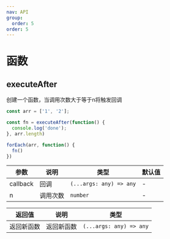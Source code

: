 ```yaml
---
nav: API
group:
  order: 5
order: 5
---
```


# 函数

## executeAfter

创建一个函数，当调用次数大于等于n将触发回调

```javascript
const arr = ['1', '2'];

const fn = executeAfter(function() {
  console.log('done');
}, arr.length)

forEach(arr, function() {
  fn()
})
```

| 参数  | 说明       | 类型  | 默认值 |
| ----- | ---------- | ----- | ------ |
| callback | 回调 | `(...args: any) => any` | -      |
| n | 调用次数 | `number` | -      |

| 返回值          | 说明                                           | 类型      |
| --------------- | ---------------------------------------------- | --------- |
| 返回新函数 | 返回新函数 | `(...args: any) => any` |